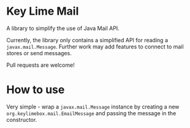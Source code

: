 # Key Lime Mail
A library to simplify the use of Java Mail API. 

Currently, the library only contains a simplified API for reading a `javax.mail.Message`. Further work may add features to connect to mail stores or send messages. 

Pull requests are welcome!

# How to use
Very simple - wrap a `javax.mail.Message` instance by creating a new `org.keylimebox.mail.EmailMessage` 
and passing the message in the constructor.